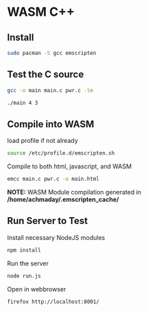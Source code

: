 # WASM C++

## Install

```sh
sudo pacman -S gcc emscripten
```

## Test the C source

```sh
gcc -o main main.c pwr.c -lm

./main 4 3
```

## Compile into WASM

load profile if not already

```sh
source /etc/profile.d/emscripten.sh
```

Compile to both html, javascript, and WASM

```sh
emcc main.c pwr.c -o main.html
```

**NOTE:** WASM Module compilation generated in **/home/achmaday/.emscripten_cache/**

## Run Server to Test

Install necessary NodeJS modules

```sh
npm install
```

Run the server

```sh
node run.js
```

Open in webbrowser

```sh
firefox http://localhost:8001/
```
